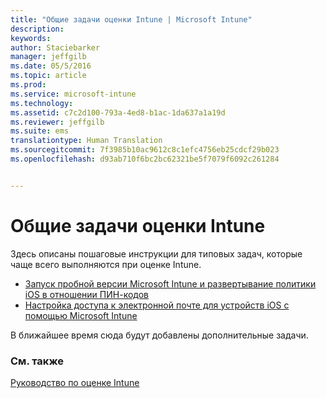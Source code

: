 ```yaml
---
title: "Общие задачи оценки Intune | Microsoft Intune"
description: 
keywords: 
author: Staciebarker
manager: jeffgilb
ms.date: 05/5/2016
ms.topic: article
ms.prod: 
ms.service: microsoft-intune
ms.technology: 
ms.assetid: c7c2d100-793a-4ed8-b1ac-1da637a1a19d
ms.reviewer: jeffgilb
ms.suite: ems
translationtype: Human Translation
ms.sourcegitcommit: 7f3985b10ac9612c8c1efc4756eb25cdcf29b023
ms.openlocfilehash: d93ab710f6bc2bc62321be5f7079f6092c261284


---
```



# Общие задачи оценки Intune

Здесь описаны пошаговые инструкции для типовых задач, которые чаще всего выполняются при оценке Intune.

- [Запуск пробной версии Microsoft Intune и развертывание политики iOS в отношении ПИН-кодов](start-a-microsoft-intune-trial-and-deploy-ios-pin-policy.md)
- [Настройка доступа к электронной почте для устройств iOS с помощью Microsoft Intune](set-up-email-access-for-ios-devices-using-microsoft-intune.md)

В ближайшее время сюда будут добавлены дополнительные задачи.

### См. также
[Руководство по оценке Intune](get-started-with-a-30-day-trial-of-microsoft-intune.md)



<!--HONumber=Jun16_HO4-->


